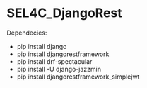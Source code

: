 # SEL4C_DjangoRest

Dependecies:
- pip install django 
- pip install djangorestframework
- pip install drf-spectacular
- pip install -U django-jazzmin
- pip install djangorestframework_simplejwt